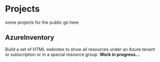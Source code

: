 # Projects

some projects for the public go here

## AzureInventory

Build a set of HTML websites to show all resources under an Azure tenant or subscription or in a special resource group. **Work in progress...**